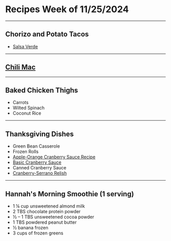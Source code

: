 # Recipes Week of 11/25/2024

---

## Chorizo and Potato Tacos
- [Salsa Verde](./salsaVerde.md)

---

## [Chili Mac](./onePotChiliMac.md)

---

## Baked Chicken Thighs

- Carrots
- Wilted Spinach
- Coconut Rice

---

## Thanksgiving Dishes

- Green Bean Casserole
- Frozen Rolls
- [Apple-Orange Cranberry Sauce Recipe](https://www.seriouseats.com/apple-orange-cranberry-sauce-recipe?print)
- [Basic Cranberry Sauce](https://www.seriouseats.com/the-food-lab-thanksgiving-special-the-worlds-easiest-cranberry-sauce?print)
- Canned Cranberry Sauce
- [Cranberry-Serrano Relish](https://www.foodnetwork.com/recipes/bobby-flay/cranberry-serrano-relish-recipe-2109232)


---

## Hannah's Morning Smoothie (1 serving)

- 1 ¼ cup unsweetened almond milk
- 2 TBS chocolate protein powder
- ½ – 1 TBS unsweetened cocoa powder
- 1 TBS powdered peanut butter
- ½ banana frozen
- 3 cups of frozen greens